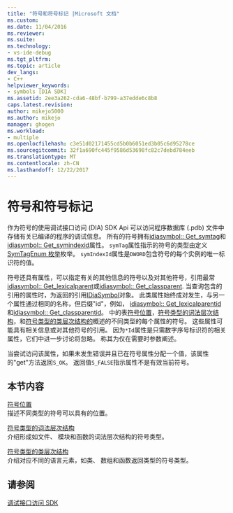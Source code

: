 ```yaml
---
title: "符号和符号标记 |Microsoft 文档"
ms.custom: 
ms.date: 11/04/2016
ms.reviewer: 
ms.suite: 
ms.technology:
- vs-ide-debug
ms.tgt_pltfrm: 
ms.topic: article
dev_langs:
- C++
helpviewer_keywords:
- symbols [DIA SDK]
ms.assetid: 2ee3a262-cda6-48bf-b799-a37edde6c8b8
caps.latest.revision: 
author: mikejo5000
ms.author: mikejo
manager: ghogen
ms.workload:
- multiple
ms.openlocfilehash: c3e51d02171455cd5b0b6051ed3b05c6d95278ce
ms.sourcegitcommit: 32f1a690fc445f9586d53698fc82c7debd784eeb
ms.translationtype: MT
ms.contentlocale: zh-CN
ms.lasthandoff: 12/22/2017
---
```

# <a name="symbols-and-symbol-tags"></a>符号和符号标记
作为符号的使用调试接口访问 (DIA) SDK Api 可以访问程序数据库 (.pdb) 文件中存储有关已编译的程序的调试信息。 所有的符号拥有[idiasymbol:: Get_symtag](../../debugger/debug-interface-access/idiasymbol-get-symtag.md)和[idiasymbol:: Get_symindexid](../../debugger/debug-interface-access/idiasymbol-get-symindexid.md)属性。 `symTag`属性指示的符号的类型由定义[SymTagEnum 枚举](../../debugger/debug-interface-access/symtagenum.md)枚举。 `symIndexId`属性是`DWORD`包含符号的每个实例的唯一标识符的值。  
  
 符号还具有属性，可以指定有关的其他信息的符号以及对其他符号，引用最常[idiasymbol:: Get_lexicalparent](../../debugger/debug-interface-access/idiasymbol-get-lexicalparent.md)或[idiasymbol:: Get_classparent](../../debugger/debug-interface-access/idiasymbol-get-classparent.md). 当查询包含的引用的属性时，为返回的引用[IDiaSymbol](../../debugger/debug-interface-access/idiasymbol.md)对象。 此类属性始终成对发生，与另一个属性通过相同的名称，但后缀"id"，例如， [idiasymbol:: Get_lexicalparentid](../../debugger/debug-interface-access/idiasymbol-get-lexicalparentid.md)和[idiasymbol:: Get_classparentid](../../debugger/debug-interface-access/idiasymbol-get-classparentid.md)。 中的表[符号位置](../../debugger/debug-interface-access/symbol-locations.md)，[符号类型的词法层次结构](../../debugger/debug-interface-access/lexical-hierarchy-of-symbol-types.md)，和[符号类型的类层次结构的](../../debugger/debug-interface-access/class-hierarchy-of-symbol-types.md)概述的不同类型的每个属性的符号。 这些属性可能具有相关信息或对其他符号的引用。 因为`*Id`属性是只需数字序号标识符的相关属性，它们中进一步讨论将忽略。 称其为仅在需要时参数阐述。  
  
 当尝试访问该属性，如果未发生错误并且已在符号属性分配一个值，该属性的"get"方法返回`S_OK`。 返回值`S_FALSE`指示属性不是有效当前符号。  
  
## <a name="in-this-section"></a>本节内容  
 [符号位置](../../debugger/debug-interface-access/symbol-locations.md)  
 描述不同类型的符号可以具有的位置。  
  
 [符号类型的词法层次结构](../../debugger/debug-interface-access/lexical-hierarchy-of-symbol-types.md)  
 介绍形成如文件、 模块和函数的词法层次结构的符号类型。  
  
 [符号类型的类层次结构](../../debugger/debug-interface-access/class-hierarchy-of-symbol-types.md)  
 介绍对应不同的语言元素，如类、 数组和函数返回类型的符号类型。  
  
## <a name="see-also"></a>请参阅  
 [调试接口访问 SDK](../../debugger/debug-interface-access/debug-interface-access-sdk.md)